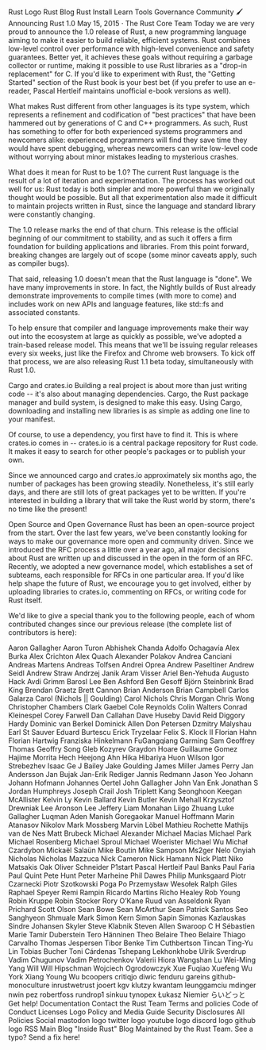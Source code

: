 Rust Logo Rust Blog
Rust
Install
Learn
Tools
Governance
Community
🖌
Announcing Rust 1.0
May 15, 2015 · The Rust Core Team
Today we are very proud to announce the 1.0 release of Rust, a new programming language aiming to make it easier to build reliable, efficient systems. Rust combines low-level control over performance with high-level convenience and safety guarantees. Better yet, it achieves these goals without requiring a garbage collector or runtime, making it possible to use Rust libraries as a "drop-in replacement" for C. If you'd like to experiment with Rust, the "Getting Started" section of the Rust book is your best bet (if you prefer to use an e-reader, Pascal Hertleif maintains unofficial e-book versions as well).

What makes Rust different from other languages is its type system, which represents a refinement and codification of "best practices" that have been hammered out by generations of C and C++ programmers. As such, Rust has something to offer for both experienced systems programmers and newcomers alike: experienced programmers will find they save time they would have spent debugging, whereas newcomers can write low-level code without worrying about minor mistakes leading to mysterious crashes.

What does it mean for Rust to be 1.0?
The current Rust language is the result of a lot of iteration and experimentation. The process has worked out well for us: Rust today is both simpler and more powerful than we originally thought would be possible. But all that experimentation also made it difficult to maintain projects written in Rust, since the language and standard library were constantly changing.

The 1.0 release marks the end of that churn. This release is the official beginning of our commitment to stability, and as such it offers a firm foundation for building applications and libraries. From this point forward, breaking changes are largely out of scope (some minor caveats apply, such as compiler bugs).

That said, releasing 1.0 doesn't mean that the Rust language is "done". We have many improvements in store. In fact, the Nightly builds of Rust already demonstrate improvements to compile times (with more to come) and includes work on new APIs and language features, like std::fs and associated constants.

To help ensure that compiler and language improvements make their way out into the ecosystem at large as quickly as possible, we've adopted a train-based release model. This means that we'll be issuing regular releases every six weeks, just like the Firefox and Chrome web browsers. To kick off that process, we are also releasing Rust 1.1 beta today, simultaneously with Rust 1.0.

Cargo and crates.io
Building a real project is about more than just writing code -- it's also about managing dependencies. Cargo, the Rust package manager and build system, is designed to make this easy. Using Cargo, downloading and installing new libraries is as simple as adding one line to your manifest.

Of course, to use a dependency, you first have to find it. This is where crates.io comes in -- crates.io is a central package repository for Rust code. It makes it easy to search for other people's packages or to publish your own.

Since we announced cargo and crates.io approximately six months ago, the number of packages has been growing steadily. Nonetheless, it's still early days, and there are still lots of great packages yet to be written. If you're interested in building a library that will take the Rust world by storm, there's no time like the present!

Open Source and Open Governance
Rust has been an open-source project from the start. Over the last few years, we've been constantly looking for ways to make our governance more open and community driven. Since we introduced the RFC process a little over a year ago, all major decisions about Rust are written up and discussed in the open in the form of an RFC. Recently, we adopted a new governance model, which establishes a set of subteams, each responsible for RFCs in one particular area. If you'd like help shape the future of Rust, we encourage you to get involved, either by uploading libraries to crates.io, commenting on RFCs, or writing code for Rust itself.

We'd like to give a special thank you to the following people, each of whom contributed changes since our previous release (the complete list of contributors is here):

Aaron Gallagher
Aaron Turon
Abhishek Chanda
Adolfo Ochagavía
Alex Burka
Alex Crichton
Alex Quach
Alexander Polakov
Andrea Canciani
Andreas Martens
Andreas Tolfsen
Andrei Oprea
Andrew Paseltiner
Andrew Seidl
Andrew Straw
Andrzej Janik
Aram Visser
Ariel Ben-Yehuda
Augusto Hack
Avdi Grimm
Barosl Lee
Ben Ashford
Ben Gesoff
Björn Steinbrink
Brad King
Brendan Graetz
Brett Cannon
Brian Anderson
Brian Campbell
Carlos Galarza
Carol (Nichols || Goulding)
Carol Nichols
Chris Morgan
Chris Wong
Christopher Chambers
Clark Gaebel
Cole Reynolds
Colin Walters
Conrad Kleinespel
Corey Farwell
Dan Callahan
Dave Huseby
David Reid
Diggory Hardy
Dominic van Berkel
Dominick Allen
Don Petersen
Dzmitry Malyshau
Earl St Sauver
Eduard Burtescu
Erick Tryzelaar
Felix S. Klock II
Florian Hahn
Florian Hartwig
Franziska Hinkelmann
FuGangqiang
Garming Sam
Geoffrey Thomas
Geoffry Song
Gleb Kozyrev
Graydon Hoare
Guillaume Gomez
Hajime Morrita
Hech
Heejong Ahn
Hika Hibariya
Huon Wilson
Igor Strebezhev
Isaac Ge
J Bailey
Jake Goulding
James Miller
James Perry
Jan Andersson
Jan Bujak
Jan-Erik Rediger
Jannis Redmann
Jason Yeo
Johann
Johann Hofmann
Johannes Oertel
John Gallagher
John Van Enk
Jonathan S
Jordan Humphreys
Joseph Crail
Josh Triplett
Kang Seonghoon
Keegan McAllister
Kelvin Ly
Kevin Ballard
Kevin Butler
Kevin Mehall
Krzysztof Drewniak
Lee Aronson
Lee Jeffery
Liam Monahan
Liigo Zhuang
Luke Gallagher
Luqman Aden
Manish Goregaokar
Manuel Hoffmann
Marin Atanasov Nikolov
Mark Mossberg
Marvin Löbel
Mathieu Rochette
Mathijs van de Nes
Matt Brubeck
Michael Alexander
Michael Macias
Michael Park
Michael Rosenberg
Michael Sproul
Michael Woerister
Michael Wu
Michał Czardybon
Mickaël Salaün
Mike Boutin
Mike Sampson
Ms2ger
Nelo Onyiah
Nicholas
Nicholas Mazzuca
Nick Cameron
Nick Hamann
Nick Platt
Niko Matsakis
Oak
Oliver Schneider
P1start
Pascal Hertleif
Paul Banks
Paul Faria
Paul Quint
Pete Hunt
Peter Marheine
Phil Dawes
Philip Munksgaard
Piotr Czarnecki
Piotr Szotkowski
Poga Po
Przemysław Wesołek
Ralph Giles
Raphael Speyer
Remi Rampin
Ricardo Martins
Richo Healey
Rob Young
Robin Kruppe
Robin Stocker
Rory O’Kane
Ruud van Asseldonk
Ryan Prichard
Scott Olson
Sean Bowe
Sean McArthur
Sean Patrick Santos
Seo Sanghyeon
Shmuale Mark
Simon Kern
Simon Sapin
Simonas Kazlauskas
Sindre Johansen
Skyler
Steve Klabnik
Steven Allen
Swaroop C H
Sébastien Marie
Tamir Duberstein
Tero Hänninen
Theo Belaire
Theo Belaire
Thiago Carvalho
Thomas Jespersen
Tibor Benke
Tim Cuthbertson
Tincan
Ting-Yu Lin
Tobias Bucher
Toni Cárdenas
Tshepang Lekhonkhobe
Ulrik Sverdrup
Vadim Chugunov
Vadim Petrochenkov
Valerii Hiora
Wangshan Lu
Wei-Ming Yang
Will
Will Hipschman
Wojciech Ogrodowczyk
Xue Fuqiao
Xuefeng Wu
York Xiang
Young Wu
bcoopers
critiqjo
diwic
fenduru
gareins
github-monoculture
inrustwetrust
jooert
kgv
klutzy
kwantam
leunggamciu
mdinger
nwin
pez
robertfoss
rundrop1
sinkuu
tynopex
Łukasz Niemier
らいどっと
Get help!
Documentation
Contact the Rust Team
Terms and policies
Code of Conduct
Licenses
Logo Policy and Media Guide
Security Disclosures
All Policies
Social
mastodon logo
twitter logo
youtube logo
discord logo
github logo
RSS
Main Blog
"Inside Rust" Blog
Maintained by the Rust Team. See a typo? Send a fix here!
